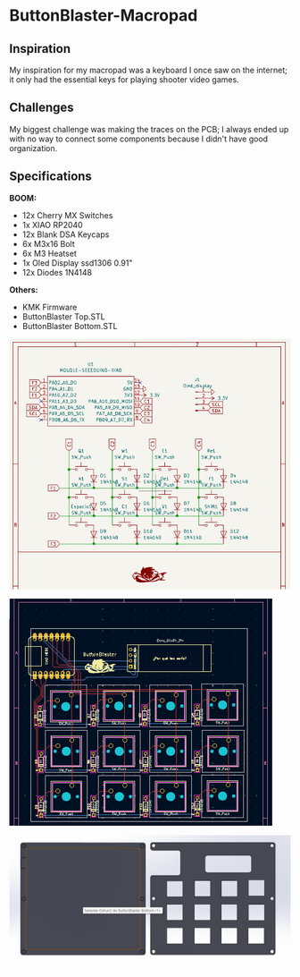 # ButtonBlaster-Macropad
## Inspiration
My inspiration for my macropad was a keyboard I once saw on the internet; it only had the essential keys for playing shooter video games.

## Challenges
My biggest challenge was making the traces on the PCB; I always ended up with no way to connect some components because I didn't have good organization.

## Specifications
**BOOM:**

- 12x Cherry MX Switches
- 1x XIAO RP2040
- 12x Blank DSA Keycaps
- 6x M3x16 Bolt
- 6x M3 Heatset
- 1x Oled Display ssd1306 0.91"
- 12x Diodes 1N4148

**Others:**

- KMK Firmware
- ButtonBlaster Top.STL
- ButtonBlaster Bottom.STL


![Schematic](https://github.com/Cesarweon/ButtonBlaster-Macropad/blob/main/Captura%20de%20pantalla%202025-02-04%20213031.png)


![PCB](https://github.com/Cesarweon/ButtonBlaster-Macropad/blob/main/Captura%20de%20pantalla%202025-02-04%20213054.png)


![Case](https://github.com/Cesarweon/ButtonBlaster-Macropad/blob/main/Captura%20de%20pantalla%202025-02-04%20215507.png)


